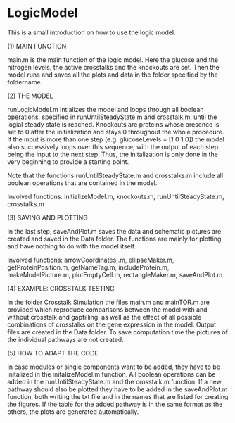 # LogicModel
This is a small introduction on how to use the logic model.



(1) MAIN FUNCTION

main.m is the main function of the logic model. Here the glucose and the nitrogen levels, the active crosstalks and the knockouts are set. Then the model runs and saves all the plots and data in the folder specified by the foldername. 



(2) THE MODEL

runLogicModel.m intializes the model and loops through all boolean operations, specified in runUntilSteadyState.m and crosstalk.m, until the logial steady state is reached. Knockouts are proteins whose presence is set to 0 after the initialization and stays 0 throughout the whole procedure. 
If the input is more than one step (e.g. glucoseLevels = [1 0 1 0]) the model also successively loops over this sequence, with the output of each step being the input to the next step. Thus, the initalization is only done in the very beginning to provide a starting point.

Note that the functions runUntilSteadyState.m and crosstalks.m include all boolean operations that are contained in the model.

Involved functions: initializeModel.m, knockouts.m, runUntilSteadyState.m, crosstalks.m



(3) SAVING AND PLOTTING

In the last step, saveAndPlot.m saves the data and schematic pictures are created and saved in the Data folder. The functions are mainly for plotting and have nothing to do with the model itself.

Involved functions: arrowCoordinates,.m, ellipseMaker.m, getProteinPosition.m, getNameTag.m, includeProtein.m, makeModelPicture.m, plotEmptyCell.m, rectangleMaker.m, saveAndPlot.m



(4) EXAMPLE: CROSSTALK TESTING

In the folder Crosstalk Simulation the files main.m and mainTOR.m are provided which reproduce comparisons between the model with and without crosstalk and gapfilling, as well as the effect of all possible combinations of crosstalks on the gene expression in the model. Output files are created in the Data folder. To save computation time the pictures of the individual pathways are not created. 



(5) HOW TO ADAPT THE CODE

In case modules or single components want to be added, they have to be initalized in the initalizeModel.m function. All boolean operations can be added in the runUntilSteadyState.m and the crosstalk.m function. If a new pathway should also be plotted they have to be added in the saveAndPlot.m function, both writing the txt file and in the names that are listed for creating the figures. If the table for the added pathway is in the same format as the others, the plots are generated automatically.










